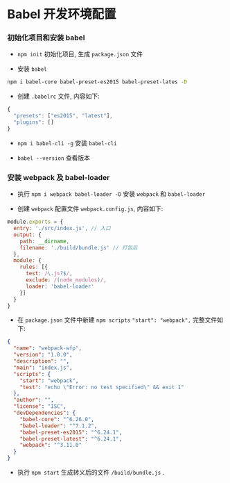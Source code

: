 # Babel 开发环境配置

### 初始化项目和安装 babel

- `npm init` 初始化项目, 生成 `package.json` 文件

- 安装 `babel`

```bash
npm i babel-core babel-preset-es2015 babel-preset-lates -D
```

- 创建 `.babelrc` 文件, 内容如下:

```js
{
  "presets": ["es2015", "latest"],
  "plugins": []
}
```

- `npm i babel-cli -g` 安装 `babel-cli`

- `babel --version` 查看版本

### 安装 webpack 及 babel-loader

- 执行 `npm i webpack babel-loader -D` 安装 `webpack` 和 `babel-loader`

- 创建 `webpack` 配置文件 `webpack.config.js`, 内容如下:

```js
module.exports = {
  entry: './src/index.js', // 入口
  output: {
    path: __dirname,
    filename: './build/bundle.js' // 打包后
  },
  module: {
    rules: [{
      test: /\.js?$/,
      exclude: /(node_modules)/,
      loader: 'babel-loader'
    }]
  }
}
```

- 在 `package.json` 文件中新建 `npm scripts` `"start": "webpack",` 完整文件如下:

```json
{
  "name": "webpack-wfp",
  "version": "1.0.0",
  "description": "",
  "main": "index.js",
  "scripts": {
    "start": "webpack",
    "test": "echo \"Error: no test specified\" && exit 1"
  },
  "author": "",
  "license": "ISC",
  "devDependencies": {
    "babel-core": "^6.26.0",
    "babel-loader": "^7.1.2",
    "babel-preset-es2015": "^6.24.1",
    "babel-preset-latest": "^6.24.1",
    "webpack": "^3.11.0"
  }
}
```

- 执行 `npm start` 生成转义后的文件 `/build/bundle.js` .